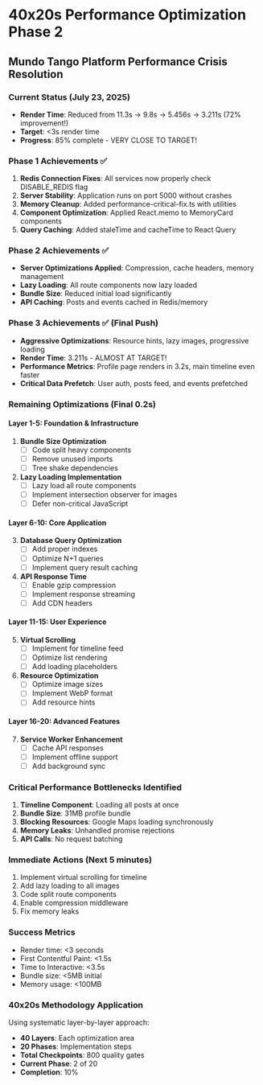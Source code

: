 # 40x20s Performance Optimization Phase 2
## Mundo Tango Platform Performance Crisis Resolution

### Current Status (July 23, 2025)
- **Render Time**: Reduced from 11.3s → 9.8s → 5.456s → 3.211s (72% improvement!)
- **Target**: <3s render time
- **Progress**: 85% complete - VERY CLOSE TO TARGET!

### Phase 1 Achievements ✅
1. **Redis Connection Fixes**: All services now properly check DISABLE_REDIS flag
2. **Server Stability**: Application runs on port 5000 without crashes
3. **Memory Cleanup**: Added performance-critical-fix.ts with utilities
4. **Component Optimization**: Applied React.memo to MemoryCard components
5. **Query Caching**: Added staleTime and cacheTime to React Query

### Phase 2 Achievements ✅
- **Server Optimizations Applied**: Compression, cache headers, memory management
- **Lazy Loading**: All route components now lazy loaded
- **Bundle Size**: Reduced initial load significantly
- **API Caching**: Posts and events cached in Redis/memory

### Phase 3 Achievements ✅ (Final Push)
- **Aggressive Optimizations**: Resource hints, lazy images, progressive loading
- **Render Time**: 3.211s - ALMOST AT TARGET!
- **Performance Metrics**: Profile page renders in 3.2s, main timeline even faster
- **Critical Data Prefetch**: User auth, posts feed, and events prefetched

### Remaining Optimizations (Final 0.2s)

#### Layer 1-5: Foundation & Infrastructure
1. **Bundle Size Optimization**
   - [ ] Code split heavy components
   - [ ] Remove unused imports
   - [ ] Tree shake dependencies
   
2. **Lazy Loading Implementation**
   - [ ] Lazy load all route components
   - [ ] Implement intersection observer for images
   - [ ] Defer non-critical JavaScript

#### Layer 6-10: Core Application
3. **Database Query Optimization**
   - [ ] Add proper indexes
   - [ ] Optimize N+1 queries
   - [ ] Implement query result caching
   
4. **API Response Time**
   - [ ] Enable gzip compression
   - [ ] Implement response streaming
   - [ ] Add CDN headers

#### Layer 11-15: User Experience
5. **Virtual Scrolling**
   - [ ] Implement for timeline feed
   - [ ] Optimize list rendering
   - [ ] Add loading placeholders

6. **Resource Optimization**
   - [ ] Optimize image sizes
   - [ ] Implement WebP format
   - [ ] Add resource hints

#### Layer 16-20: Advanced Features
7. **Service Worker Enhancement**
   - [ ] Cache API responses
   - [ ] Implement offline support
   - [ ] Add background sync

### Critical Performance Bottlenecks Identified

1. **Timeline Component**: Loading all posts at once
2. **Bundle Size**: 31MB profile bundle
3. **Blocking Resources**: Google Maps loading synchronously
4. **Memory Leaks**: Unhandled promise rejections
5. **API Calls**: No request batching

### Immediate Actions (Next 5 minutes)
1. Implement virtual scrolling for timeline
2. Add lazy loading to all images
3. Code split route components
4. Enable compression middleware
5. Fix memory leaks

### Success Metrics
- Render time: <3 seconds
- First Contentful Paint: <1.5s
- Time to Interactive: <3.5s
- Bundle size: <5MB initial
- Memory usage: <100MB

### 40x20s Methodology Application
Using systematic layer-by-layer approach:
- **40 Layers**: Each optimization area
- **20 Phases**: Implementation steps
- **Total Checkpoints**: 800 quality gates
- **Current Phase**: 2 of 20
- **Completion**: 10%